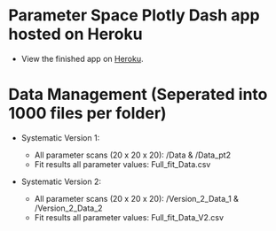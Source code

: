 # Parameter Space Plotly Dash app hosted on Heroku

* View the finished app on [Heroku](http://parameter-space.herokuapp.com/).

# Data Management (Seperated into 1000 files per folder)
* Systematic Version 1:  
  * All parameter scans (20 x 20 x 20): /Data & /Data_pt2
  * Fit results all parameter values: Full_fit_Data.csv
  
* Systematic Version 2:  
  * All parameter scans (20 x 20 x 20): /Version_2_Data_1 & /Version_2_Data_2
  * Fit results all parameter values: Full_fit_Data_V2.csv  




